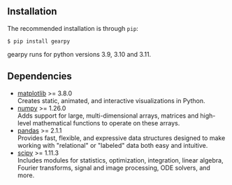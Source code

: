 ## Installation

The recommended installation is through `pip`:

```console
$ pip install gearpy
```

gearpy runs for python versions 3.9, 3.10 and 3.11.

## Dependencies

- [matplotlib](https://matplotlib.org) >= 3.8.0  
  Creates static, animated, and interactive visualizations in Python.
- [numpy](https://numpy.org) >= 1.26.0  
  Adds support for large, multi-dimensional arrays, matrices and 
  high-level mathematical functions to operate on these arrays.
- [pandas](https://pandas.pydata.org) >= 2.1.1  
  Provides fast, flexible, and expressive data structures designed to 
  make working with "relational" or "labeled" data both easy and 
  intuitive. 
- [scipy](https://scipy.org) >= 1.11.3  
  Includes modules for statistics, optimization, integration, linear 
  algebra, Fourier transforms, signal and image processing, ODE solvers, 
  and more.
